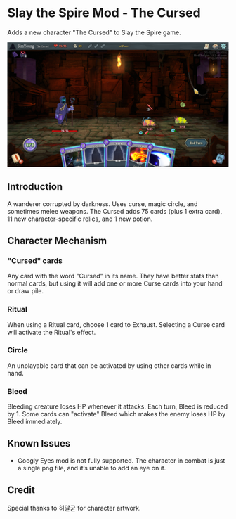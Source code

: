 # Slay the Spire Mod - The Cursed

Adds a new character "The Cursed" to Slay the Spire game.

![The Cursed gameplay screenshot](the_cursed_gameplay.png)

## Introduction
A wanderer corrupted by darkness. Uses curse, magic circle, and sometimes melee weapons.
The Cursed adds 75 cards (plus 1 extra card), 11 new character-specific relics, and 1 new potion.

## Character Mechanism
### "Cursed" cards
Any card with the word "Cursed" in its name. They have better stats than normal cards, but using it will add one or more Curse cards into your hand or draw pile.
### Ritual
When using a Ritual card, choose 1 card to Exhaust. Selecting a Curse card will activate the Ritual's effect.
### Circle
An unplayable card that can be activated by using other cards while in hand.
### Bleed
Bleeding creature loses HP whenever it attacks. Each turn, Bleed is reduced by 1. Some cards can "activate" Bleed which makes the enemy loses HP by Bleed immediately. 

## Known Issues
- Googly Eyes mod is not fully supported. The character in combat is just a single png file, and it’s unable to add an eye on it.

## Credit
Special thanks to 히말군 for character artwork.